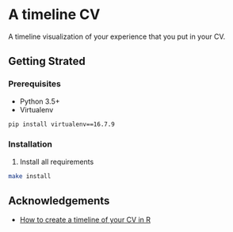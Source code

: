 # A timeline CV

A timeline visualization of your experience that you put in your CV.

## Getting Strated

### Prerequisites
* Python 3.5+
* Virtualenv
```sh
pip install virtualenv==16.7.9
```

### Installation

1. Install all requirements
```sh
make install
```

## Acknowledgements
* [How to create a timeline of your CV in R](https://www.r-bloggers.com/how-to-create-a-timeline-of-your-cv-in-r/)